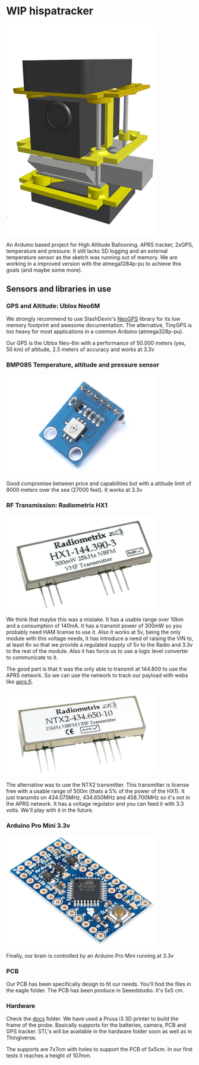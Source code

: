 # WIP hispatracker

<img src="docs/Hispatracker_Probe_assembled_v1.jpg" alt="Hispatracker" width=400px>

An Arduino based project for High Altitude Ballooning. APRS tracker, 2xGPS, temperature and pressure. It still lacks SD logging and an external temperature sensor as the sketch was running out of memory. We are working in a improved version with the atmega1284p-pu to achieve this goals (and maybe some more).

## Sensors and libraries in use

### GPS and Altitude: Ublox Neo6M
We strongly recommend to use SlashDevin's [NeoGPS](https://github.com/SlashDevin/NeoGPS) library for its low memory footprint and awesome documentation. The alternative, TinyGPS is too heavy for most applications in a common Arduino (atmega328p-pu).

Our GPS is the Ublox Neo-6m with a performance of 50.000 meters (yes, 50 km) of altitude, 2.5 meters of accuracy and works at 3.3v

### BMP085 Temperature, altitude and pressure sensor

<img src="docs/bmp085.jpg" alt="BMP085" width=400px>

Good compromise between price and capabilities but with a altitude limit of 9000 meters over the sea (27000 feet). It works at 3.3v

### RF Transmission: Radiometrix HX1

<img src="docs/HX1.jpg" alt="HX1" width=400px>

We think that maybe this was a mistake. It has a usable range over 10km and a consumption of 140mA. It has a transmit power of 300mW so you probably need HAM license to use it. Also it works at 5v, being the only module with this voltage needs, it has introduce a need of raising the VIN to, at least 6v so that we provide a regulated supply of 5v to the Radio and 3.3v to the rest of the module. Also it has force us to use a logic level converter to communicate to it. 

The good part is that it was the only able to transmit at 144.800 to use the APRS network. So we can use the network to track our payload with webs like [aprs.fi](http://aprs.fi).

<img src="docs/NTX2.jpg" alt="NTX2" width=400px>

The alternative was to use the NTX2 transmitter. This transmitter is license free with a usable range of 500m (thats a 5% of the power of the HX1). It just transmits on 434.075MHz, 434.650MHz and 458.700MHz so it's not in the APRS network. It has a voltage regulator and you can feed it with 3.3 volts. We'll play with it in the future.

### Arduino Pro Mini 3.3v

<img src="docs/arduino.png" alt="arduino" width=400px>

Finally, our brain is controlled by an Arduino Pro Mini running at 3.3v

### PCB
Our PCB has been specifically design to fit our needs. You'll find the files in the eagle folder. The PCB has been produce in Seeedstudio. It's 5x5 cm.

### Hardware

Check the [docs](docs) folder. We have used a Prusa i3 3D printer to build the frame of the probe. Basically supports for the batteries, camera, PCB and GPS tracker. STL's will be available in the hardware folder soon as well as in Thingiverse.

The supports are 7x7cm with holes to support the PCB of 5x5cm. In our first tests it reaches a height of 107mm.